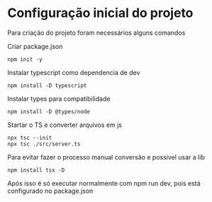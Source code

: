 # Configuração inicial do projeto

Para criação do projeto foram necessários alguns comandos

Criar package.json

    npm init -y

Instalar typescript como dependencia de dev

    npm install -D typescript

Instalar types para compatibilidade

    npm install -D @types/node

Startar o TS e converter arquivos em js

    npx tsc --init
    npx tsc ./src/server.ts

Para evitar fazer o processo manual conversão e possivel usar a lib

    npm install tsx -D

Após isso é só executar normalmente com npm run dev, pois está configurado no package.json
